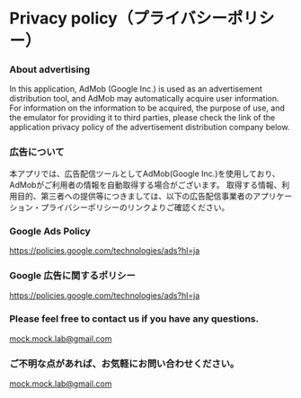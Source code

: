 # Privacy policy（プライバシーポリシー）


### About advertising
In this application, AdMob (Google Inc.) is used as an advertisement distribution tool, and AdMob may automatically acquire user information.
For information on the information to be acquired, the purpose of use, and the emulator for providing it to third parties, please check the link of the application privacy policy of the advertisement distribution company below.

### 広告について
本アプリでは、広告配信ツールとしてAdMob(Google Inc.)を使用しており、AdMobがご利用者の情報を自動取得する場合がございます。
取得する情報、利用目的、第三者への提供等につきましては、以下の広告配信事業者のアプリケーション・プライバシーポリシーのリンクよりご確認ください。


### Google Ads Policy
https://policies.google.com/technologies/ads?hl=ja

### Google 広告に関するポリシー
https://policies.google.com/technologies/ads?hl=ja


### Please feel free to contact us if you have any questions.
mock.mock.lab@gmail.com

### ご不明な点があれば、お気軽にお問い合わせください。
mock.mock.lab@gmail.com

